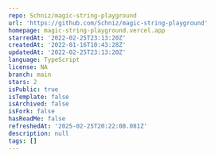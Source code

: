 ```yaml
---
repo: Schniz/magic-string-playground
url: 'https://github.com/Schniz/magic-string-playground'
homepage: magic-string-playground.vercel.app
starredAt: '2022-02-25T23:13:20Z'
createdAt: '2022-01-16T10:43:28Z'
updatedAt: '2022-02-25T23:13:20Z'
language: TypeScript
license: NA
branch: main
stars: 2
isPublic: true
isTemplate: false
isArchived: false
isFork: false
hasReadMe: false
refreshedAt: '2025-02-25T20:22:08.081Z'
description: null
tags: []
---
```


